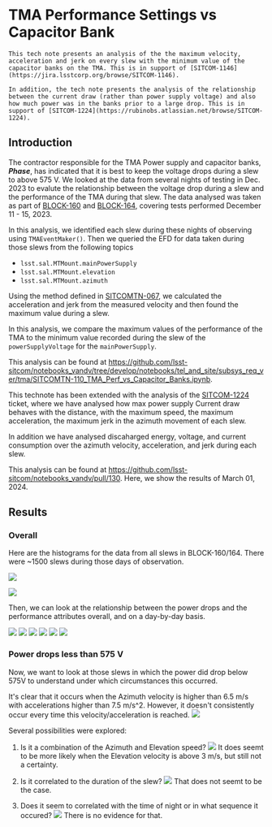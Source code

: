 # TMA Performance Settings vs Capacitor Bank

```{abstract}
This tech note presents an analysis of the the maximum velocity, acceleration and jerk on every slew with the minimum value of the capacitor banks on the TMA. This is in support of [SITCOM-1146](https://jira.lsstcorp.org/browse/SITCOM-1146).

In addition, the tech note presents the analysis of the relationship between the current draw (rather than power supply voltage) and also how much power was in the banks prior to a large drop. This is in support of [SITCOM-1224](https://rubinobs.atlassian.net/browse/SITCOM-1224).
```

## Introduction
The contractor responsible for the TMA Power supply and capacitor banks, **_Phase_**, has indicated that it is best to keep the voltage drops during a slew to above 575 V. 
We looked at the data from several nights of testing in Dec. 2023 to evalute the relationship between the voltage drop during a slew and the performance of the TMA during that slew. 
The data analysed was taken as part of [BLOCK-160](https://jira.lsstcorp.org/browse/BLOCK-160) and [BLOCK-164](https://jira.lsstcorp.org/browse/BLOCK-164), covering tests performed December 11 - 15, 2023.

In this analysis, we identified each slew during these nights of observing using `TMAEventMaker()`.
Then we queried the EFD for data taken during those slews from the following topics
* `lsst.sal.MTMount.mainPowerSupply`
* `lsst.sal.MTMount.elevation`
* `lsst.sal.MTMount.azimuth` 

Using the method defined in [SITCOMTN-067](https://sitcomtn-067.lsst.io), we calculated the acceleration and jerk from the measured velocity and then found the maximum value during a slew. 

In this analysis, we compare the maximum values of the performance of the TMA to the minimum value recorded during the slew of the `powerSupplyVoltage` for the `mainPowerSupply`.

This analysis can be found at https://github.com/lsst-sitcom/notebooks_vandv/tree/develop/notebooks/tel_and_site/subsys_req_ver/tma/SITCOMTN-110_TMA_Perf_vs_Capacitor_Banks.ipynb.

This technote has been extended with the analysis of the [SITCOM-1224](https://rubinobs.atlassian.net/browse/SITCOM-1224) ticket, where we have analysed how max power supply Current draw behaves with the distance, with the maximum speed, the maximum acceleration, the maximum jerk in the azimuth movement of each slew. 

In addition we have analysed discaharged energy, voltage, and current consumption over the azimuth velocity, acceleration, and jerk during each slew.

This analysis can be found at https://github.com/lsst-sitcom/notebooks_vandv/pull/130. Here, we show the results of  March 01, 2024.


## Results
### Overall
Here are the histograms for the data from all slews in BLOCK-160/164. There were ~1500 slews during those days of observation.

![](images/min_power_all_slews.png)

![](images/tma_perf_all_slews.png)

Then, we can look at the relationship between the power drops and the performance attributes overall, and on a day-by-day basis.

![](images/tma_perf_dec_2023.png)
![](images/tma_perf_20231211.png)
![](images/tma_perf_20231212.png)
![](images/tma_perf_20231213.png)
![](images/tma_perf_20231214.png)
![](images/tma_perf_20231215.png)

### Power drops less than 575 V
Now, we want to look at those slews in which the power did drop below 575V to understand under which circumstances this occurred.

It's clear that it occurs when the Azimuth velocity is higher than 6.5 m/s with accelerations higher than 7.5 m/s^2. However, it doesn't consistently occur every time this velocity/acceleration is reached.
![](images/min_power_less_575_hist.png)

Several possibilities were explored:
1. Is it a combination of the Azimuth and Elevation speed? 
![](images/el_v_az_vel.png)
It does seemt to be more likely when the Elevation velocity is above 3 m/s, but still not a certainty.

2. Is it correlated to the duration of the slew?
![](images/duration_hist.png)
That does not seemt to be the case.

3. Does it seem to correlated with the time of night or in what sequence it occured? 
![](images/time_sequence.png)
There is no evidence for that.

### 
